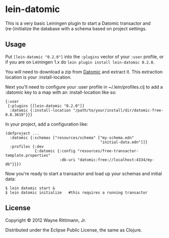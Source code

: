 # lein-datomic

This is a very basic Leiningen plugin to start a Datomic transactor and (re-)initialize the database with a schema based on project settings.

## Usage

Put `[lein-datomic "0.2.0"]` into the `:plugins` vector of your
`:user` profile, or if you are on Leiningen 1.x do `lein plugin install
lein-datomic 0.2.0`.

You will need to download a zip from
[Datomic](http://www.datomic.com/get-datomic.html) 
and extract it.  This extraction location is your :install-location.

Next you'll need to configure your :user profile in ~/.lein/profiles.clj to add a :datomic
key to a map with an :install-location like so:

    {:user
     {:plugins [[lein-datomic "0.2.0"]]
      :datomic {:install-location "/path/to/your/install/dir/datomic-free-0.8.3619"}}}

In your project, add a configuration like:

    (defproject ...
      :datomic {:schemas ["resources/schema" ["my-schema.edn"
                                              "initial-data.edn"]]}
      :profiles {:dev
                 {:datomic {:config "resources/free-transactor-template.properties"
                            :db-uri "datomic:free://localhost:4334/my-db"}}})

Now you're ready to start a transactor and load up your schemas and initial data:

    $ lein datomic start &
    $ lein datomic initialize   #this requires a running transactor

## License

Copyright © 2012 Wayne Rittimann, Jr.

Distributed under the Eclipse Public License, the same as Clojure.
